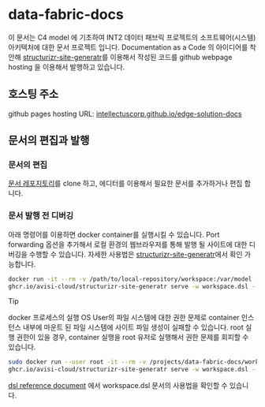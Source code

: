 # data-fabric-docs

이 문서는 C4 model 에 기초하여 INT2 데이터 패브릭 프로젝트의 소프트웨어(시스템) 아키텍처에 대한 문서 프로젝트 입니다.
Documentation as a Code 의 아이디어를 착안해 [structurizr-site-generatr](https://github.com/avisi-cloud/structurizr-site-generatr)를 이용해서 작성된 코드를 github webpage hosting 을 이용해서 발행하고 있습니다.

## 호스팅 주소
github pages hosting URL: [intellectuscorp.github.io/edge-solution-docs](https://intellectuscorp.github.io/edge-solution-docs/master)

## 문서의 편집과 발행

### 문서의 편집
[문서 레포지토리](./)를 clone 하고, 에디터를 이용해서 필요한 문서를 추가하거나 편집 합니다.

### 문서 발행 전 디버깅
아래 명령어를 이용하면 docker container를 실행시킬 수 있습니다. Port forwarding 옵션을 추가해서 로컬 환경의 웹브라우저를 통해 발행 될 사이트에 대한 디버깅을 수행할 수 있습니다. 자세한 사용법은 [structurizr-site-generatr](https://github.com/avisi-cloud/structurizr-site-generatr)에서 확인 가능합니다.

```bash
docker run -it --rm -v /path/to/local-repository/workspace:/var/model -p 8080:8080 \
ghcr.io/avisi-cloud/structurizr-site-generatr serve -w workspace.dsl --assets-dir docs/assets
```
> [!TIP]
> docker 프로세스의 실행 OS User의 파일 시스템에 대한 권한 문제로 container 인스턴스 내부에 마운트 된 파일 시스템에 사이트 파일 생성이 실패할 수 있습니다.
> root 실행 권한이 있을 경우,  container 실행을 root 유저로 실행해서 권한 문제를 회피할 수 있습니다.
> ```bash
> sudo docker run --user root -it --rm -v /projects/data-fabric-docs/workspace:/var/model -p 8080:8080 \
> ghcr.io/avisi-cloud/structurizr-site-generatr serve -w workspace.dsl --assets-dir docs/assets
> ```

[dsl reference document](https://github.com/structurizr/dsl/blob/master/docs/language-reference.md) 에서 workspace.dsl 문서의 사용법을 확인할 수 있습니다.


